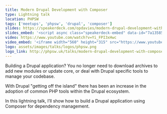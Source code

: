 ```yaml
---
title: Modern Drupal Development with Composer
type: Lightning talk
location: PHPSW
tags: ['meetups', 'phpsw', 'drupal', 'composer']
slides: https://speakerdeck.com/opdavies/modern-drupal-development-with-composer
slides_embed: '<script async class="speakerdeck-embed" data-id="7a1358502526425a9cfd288f85fb32f3" data-ratio="1.37081659973226" src="//speakerdeck.com/assets/embed.js"></script>'
video: https://www.youtube.com/watch?v=Yi_FPI3xHwc
video_embed: '<iframe width="560" height="315" src="https://www.youtube.com/embed/Yi_FPI3xHwc" frameborder="0" allowfullscreen></iframe>'
logo: assets/images/talks/logos/phpsw.png
logo_link: http://phpsw.uk/talks/modern-drupal-development-with-composer
---
```

Building a Drupal application? You no longer need to download archives to add new modules or update core, or deal with Drupal specific tools to manage your codebase.

With Drupal "getting off the island" there has been an increase in the adoption of common PHP tools within the Drupal ecosystem.

In this lightning talk, I’ll show how to build a Drupal application using Composer for dependency management.
